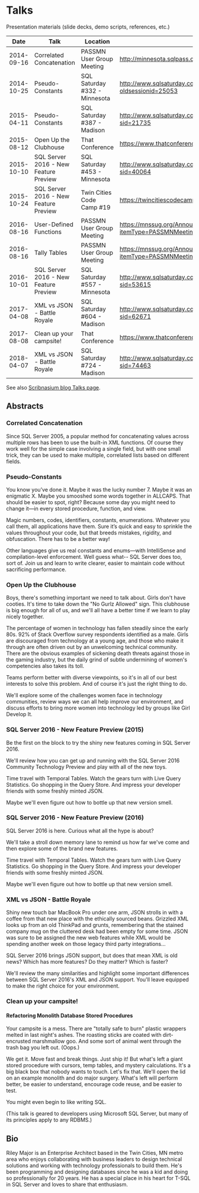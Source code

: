 ﻿Talks
=====

Presentation materials (slide decks, demo scripts, references, etc.)

| Date       | Talk                                     | Location                                     | URL                                                                     | Notes                         |
|------------|------------------------------------------|----------------------------------------------|-------------------------------------------------------------------------|-------------------------------|
| 2014-09-16 | Correlated Concatenation                 | PASSMN User Group Meeting                    | http://minnesota.sqlpass.org                                            | Lightning talk.               |
| 2014-10-25 | Pseudo-Constants                         | SQL Saturday #332 - Minnesota                | http://www.sqlsaturday.com/332/Sessions/Details.aspx?oldsessionid=25053 |                               |
| 2015-04-11 | Pseudo-Constants                         | SQL Saturday #387 - Madison                  | http://www.sqlsaturday.com/387/Sessions/Details.aspx?sid=21735          |                               |
| 2015-08-12 | Open Up the Clubhouse                    | That Conference                              | https://www.thatconference.com/Sessions/Session/7065                    |                               |
| 2015-10-10 | SQL Server 2016 - New Feature Preview    | SQL Saturday #453 - Minnesota                | http://www.sqlsaturday.com/453/sessions/details.aspx?sid=40064          |                               |
| 2015-10-24 | SQL Server 2016 - New Feature Preview    | Twin Cities Code Camp #19                    | https://twincitiescodecamp.com/#/talks/796                              | Repeat (no new materials)     |
| 2016-08-16 | User-Defined Functions                   | PASSMN User Group Meeting                    | https://mnssug.org/Announcement?itemType=PASSMNMeetings&year=2016       | Lightning Talk                |
| 2016-08-16 | Tally Tables                             | PASSMN User Group Meeting                    | https://mnssug.org/Announcement?itemType=PASSMNMeetings&year=2016       | Lightning Talk                |
| 2016-10-01 | SQL Server 2016 - New Feature Preview    | SQL Saturday #557 - Minnesota                | http://www.sqlsaturday.com/557/Sessions/Details.aspx?sid=53615          | Updated materials             |
| 2017-04-08 | XML vs JSON - Battle Royale              | SQL Saturday #604 - Madison                  | http://www.sqlsaturday.com/604/Sessions/Details.aspx?sid=62671          |                               |
| 2017-08-08 | Clean up your campsite!                  | That Conference                              | https://www.thatconference.com/sessions/session/11442                   |                               |
| 2018-04-07 | XML vs JSON - Battle Royale              | SQL Saturday #724 - Madison                  | http://www.sqlsaturday.com/724/Sessions/Details.aspx?sid=74463          | Minor materials updates       |

See also [Scribnasium blog Talks page](https://scribnasium.com/talks/).

## Abstracts

### Correlated Concatenation

Since SQL Server 2005, a popular method for concatenating values across multiple rows has been to use the built-in XML functions. Of course they work well for the simple case involving a single field, but with one small trick, they can be used to make multiple, correlated lists based on different fields.

### Pseudo-Constants

You know you’ve done it. Maybe it was the lucky number 7. Maybe it was an enigmatic X. Maybe you smooshed some words together in ALLCAPS. That should be easier to spot, right? Because some day you might need to change it—in every stored procedure, function, and view.

Magic numbers, codes, identifiers, constants, enumerations. Whatever you call them, all applications have them. Sure it’s quick and easy to sprinkle the values throughout your code, but that breeds mistakes, rigidity, and obfuscation. There has to be a better way!

Other languages give us real constants and enums—with IntelliSense and compilation-level enforcement. Well guess what-- SQL Server does too, sort of. Join us and learn to write clearer, easier to maintain code without sacrificing performance.

### Open Up the Clubhouse

Boys, there's something important we need to talk about. Girls don't have cooties. It's time to take down the "No Gurlz Allowed" sign. This clubhouse is big enough for all of us, and we'll all have a better time if we learn to play nicely together.

The percentage of women in technology has fallen steadily since the early 80s. 92% of Stack Overflow survey respondents identified as a male. Girls are discouraged from technology at a young age, and those who make it through are often driven out by an unwelcoming technical community. There are the obvious examples of sickening death threats against those in the gaming industry, but the daily grind of subtle undermining of women's competencies also takes its toll.

Teams perform better with diverse viewpoints, so it's in all of our best interests to solve this problem. And of course it's just the right thing to do.

We'll explore some of the challenges women face in technology communities, review ways we can all help improve our environment, and discuss efforts to bring more women into technology led by groups like Girl Develop It.

### SQL Server 2016 - New Feature Preview (2015)

Be the first on the block to try the shiny new features coming in SQL Server 2016.

We'll review how you can get up and running with the SQL Server 2016 Community Technology Preview and play with all of the new toys.

Time travel with Temporal Tables. Watch the gears turn with Live Query Statistics. Go shopping in the Query Store. And impress your developer friends with some freshly minted JSON.

Maybe we'll even figure out how to bottle up that new version smell.

### SQL Server 2016 - New Feature Preview (2016)

SQL Server 2016 is here. Curious what all the hype is about?

We'll take a stroll down memory lane to remind us how far we've come and then explore some of the brand new features.

Time travel with Temporal Tables. Watch the gears turn with Live Query Statistics. Go shopping in the Query Store. And impress your developer friends with some freshly minted JSON.

Maybe we'll even figure out how to bottle up that new version smell.

### XML vs JSON - Battle Royale

Shiny new touch bar MacBook Pro under one arm, JSON strolls in with a coffee from that new place with the ethically sourced beans. Grizzled XML looks up from an old ThinkPad and grunts, remembering that the stained company mug on the cluttered desk had been empty for some time. JSON was sure to be assigned the new web features while XML would be spending another week on those legacy third party integrations...

SQL Server 2016 brings JSON support, but does that mean XML is old news? Which has more features? Do they matter? Which is faster?

We'll review the many similarities and highlight some important differences between SQL Server 2016's XML and JSON support. You'll leave equipped to make the right choice for your environment.

### Clean up your campsite!

#### Refactoring Monolith Database Stored Procedures

Your campsite is a mess. There are "totally safe to burn" plastic wrappers melted in last night's ashes. The roasting sticks are coated with dirt-encrusted marshmallow goo. And some sort of animal went through the trash bag you left out. (Oops.)

We get it. Move fast and break things. Just ship it! But what's left a giant stored procedure with cursors, temp tables, and mystery calculations. It's a big black box that nobody wants to touch. Let's fix that. We'll open the lid on an example monolith and do major surgery. What's left will perform better, be easier to understand, encourage code reuse, and be easier to test.

You might even begin to like writing SQL.

(This talk is geared to developers using Microsoft SQL Server, but many of its principles apply to any RDBMS.)

## Bio

Riley Major is an Enterprise Architect based in the Twin Cities, MN metro area who enjoys collaborating with business leaders to design technical solutions and working with technology professionals to build them. He's been programming and designing databases since he was a kid and doing so professionally for 20 years. He has a special place in his heart for T-SQL in SQL Server and loves to share that enthusiasm.